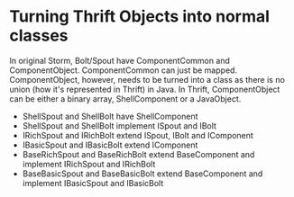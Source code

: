 # Turning Thrift Objects into normal classes

In original Storm, Bolt/Spout have ComponentCommon and ComponentObject. ComponentCommon can just be mapped. ComponentObject, however, needs to be turned into a class as there is no union (how it's represented in Thrift) in Java. In Thrift, ComponentObject can be either a binary array, ShellComponent or a JavaObject.

 - ShellSpout and ShellBolt have ShellComponent
 - ShellSpout and ShellBolt implement ISpout and IBolt
 - IRichSpout and IRichBolt extend ISpout, IBolt and IComponent
 - IBasicSpout and IBasicBolt extend IComponent
 - BaseRichSpout and BaseRichBolt extend BaseComponent and implement IRichSpout and IRichBolt
 - BaseBasicSpout and BaseBasicBolt extend BaseComponent and implement IBasicSpout and IBasicBolt
 
